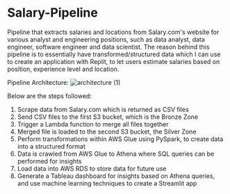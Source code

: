 # Salary-Pipeline
Pipeline that extracts salaries and locations from Salary.com's website for various analyst and engineering positions, such as data analyst, data engineer, software engineer and data scientist. The reason behind this pipeline is to essentially have transformed/structured data which I can use to create an application with Replit, to let users estimate salaries based on position, experience level and location. 

Pipeline Architecture:
![architecture (1)](https://user-images.githubusercontent.com/98634240/204114502-b41096a3-c501-4fa8-b704-a0353d3600fa.png)

Below are the steps followed: 
1. Scrape data from Salary.com which is returned as CSV files
2. Send CSV files to the first S3 bucket, which is the Bronze Zone
3. Trigger a Lambda function to merge all files together
4. Merged file is loaded to the second S3 bucket, the Silver Zone
5. Perform transformations within AWS Glue using PySpark, to create data into a structured format
6. Data is crawled from AWS Glue to Athena where SQL queries can be performed for insights
7. Load data into AWS RDS to store data for future use
8. Generate a Tableau dashboard for insights based on Athena queries, and use machine learning techniques to create a Streamlit app
